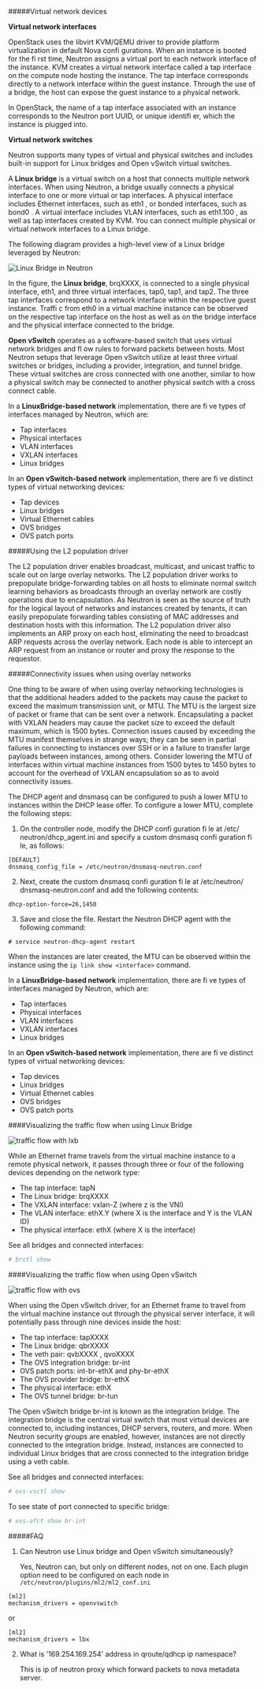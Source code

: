 #####Virtual network devices

**Virtual network interfaces**

OpenStack uses the libvirt KVM/QEMU driver to provide platform virtualization in
default Nova confi gurations. When an instance is booted for the fi rst time, Neutron
assigns a virtual port to each network interface of the instance. KVM creates a virtual
network interface called a tap interface on the compute node hosting the instance.
The tap interface corresponds directly to a network interface within the guest
instance. Through the use of a bridge, the host can expose the guest instance to a
physical network.

In OpenStack, the name of a tap interface associated with an instance
corresponds to the Neutron port UUID, or unique identifi er, which the
instance is plugged into.


**Virtual network switches**

Neutron supports many types of virtual and physical switches and includes built-in
support for Linux bridges and Open vSwitch virtual switches.

A **Linux bridge** is a virtual switch on a host that connects multiple network
interfaces. When using Neutron, a bridge usually connects a physical interface to one
or more virtual or tap interfaces. A physical interface includes Ethernet interfaces,
such as eth1 , or bonded interfaces, such as bond0 . A virtual interface includes VLAN
interfaces, such as eth1.100 , as well as tap interfaces created by KVM. You can
connect multiple physical or virtual network interfaces to a Linux bridge.

The following diagram provides a high-level view of a Linux bridge leveraged by
Neutron:

![Linux Bridge in Neutron](../img/lxb.png)

In the figure, the **Linux bridge**, brqXXXX, is connected to a single physical interface,
eth1, and three virtual interfaces, tap0, tap1, and tap2. The three tap interfaces
correspond to a network interface within the respective guest instance. Traffi c from
eth0 in a virtual machine instance can be observed on the respective tap interface on
the host as well as on the bridge interface and the physical interface connected to the
bridge.

**Open vSwitch** operates as a software-based switch that uses virtual network bridges
and fl ow rules to forward packets between hosts. Most Neutron setups that leverage
Open vSwitch utilize at least three virtual switches or bridges, including a provider,
integration, and tunnel bridge. These virtual switches are cross connected with one
another, similar to how a physical switch may be connected to another physical
switch with a cross connect cable.

In a **LinuxBridge-based network** implementation, there are fi ve types of interfaces
managed by Neutron, which are:

- Tap interfaces
- Physical interfaces
- VLAN interfaces
- VXLAN interfaces
- Linux bridges

In an **Open vSwitch-based network** implementation, there are fi ve distinct types of
virtual networking devices:

- Tap devices
- Linux bridges
- Virtual Ethernet cables
- OVS bridges
- OVS patch ports


#####Using the L2 population driver

The L2 population driver enables broadcast, multicast, and unicast traffic to scale out on large
overlay networks.
The L2 population driver works to prepopulate bridge-forwarding tables on all hosts
to eliminate normal switch learning behaviors as broadcasts through an overlay
network are costly operations due to encapsulation. As Neutron is seen as the source
of truth for the logical layout of networks and instances created by tenants, it can
easily prepopulate forwarding tables consisting of MAC addresses and destination
hosts with this information. The L2 population driver also implements an ARP proxy
on each host, eliminating the need to broadcast ARP requests across the overlay
network. Each node is able to intercept an ARP request from an instance or router
and proxy the response to the requestor.


#####Connectivity issues when using overlay networks

One thing to be aware of when using overlay networking technologies is that
the additional headers added to the packets may cause the packet to exceed the
maximum transmission unit, or MTU. The MTU is the largest size of packet or
frame that can be sent over a network. Encapsulating a packet with VXLAN headers
may cause the packet size to exceed the default maximum, which is 1500 bytes.
Connection issues caused by exceeding the MTU manifest themselves in strange
ways; they can be seen in partial failures in connecting to instances over SSH or
in a failure to transfer large payloads between instances, among others. Consider
lowering the MTU of interfaces within virtual machine instances from 1500 bytes
to 1450 bytes to account for the overhead of VXLAN encapsulation so as to avoid
connectivity issues.

The DHCP agent and dnsmasq can be configured to push a lower MTU to instances
within the DHCP lease offer. To configure a lower MTU, complete the following
steps:

1. On the controller node, modify the DHCP confi guration fi le at /etc/
neutron/dhcp_agent.ini and specify a custom dnsmasq confi guration fi le,
as follows:
```
[DEFAULT]
dnsmasq_config_file = /etc/neutron/dnsmasq-neutron.conf
```

2. Next, create the custom dnsmasq confi guration fi le at /etc/neutron/
dnsmasq-neutron.conf and add the following contents:
```
dhcp-option-force=26,1450
```

3. Save and close the file. Restart the Neutron DHCP agent with the following
command:
```
# service neutron-dhcp-agent restart
```
When the instances are later created, the MTU can be observed within the instance
using the `ip link show <interface>` command.


In a **LinuxBridge-based network** implementation, there are fi ve types of interfaces
managed by Neutron, which are:

- Tap interfaces
- Physical interfaces
- VLAN interfaces
- VXLAN interfaces
- Linux bridges

In an **Open vSwitch-based network** implementation, there are fi ve distinct types of
virtual networking devices:

- Tap devices
- Linux bridges
- Virtual Ethernet cables
- OVS bridges
- OVS patch ports


####Visualizing the traffic flow when using Linux Bridge

![traffic flow with lxb](../img/lxb_flow.png)

While an Ethernet frame travels from the virtual machine instance to a remote
physical network, it passes through three or four of the following devices depending
on the network type:

- The tap interface: tapN
- The Linux bridge: brqXXXX
- The VXLAN interface: vxlan-Z (where z is the VNI)
- The VLAN interface: ethX.Y (where X is the interface and Y is the VLAN ID)
- The physical interface: ethX (where X is the interface)

See all bridges and connected interfaces:

```sh
# brctl show
```


####Visualizing the traffic flow when using Open vSwitch

![traffic flow with ovs](../img/ovs_flow.png)

When using the Open vSwitch driver, for an Ethernet frame to travel from the virtual
machine instance out through the physical server interface, it will potentially pass
through nine devices inside the host:

- The tap interface: tapXXXX
- The Linux bridge: qbrXXXX
- The veth pair: qvbXXXX , qvoXXXX
- The OVS integration bridge: br-int
- OVS patch ports: int-br-ethX and phy-br-ethX
- The OVS provider bridge: br-ethX
- The physical interface: ethX
- The OVS tunnel bridge: br-tun

The Open vSwitch bridge br-int is known as the integration bridge. The
integration bridge is the central virtual switch that most virtual devices are
connected to, including instances, DHCP servers, routers, and more. When Neutron
security groups are enabled, however, instances are not directly connected to the
integration bridge. Instead, instances are connected to individual Linux bridges that
are cross connected to the integration bridge using a veth cable.

See all bridges and connected interfaces:
```sh
# ovs-vsctl show
```

To see state of port connected to specific bridge:
```sh
# ovs-ofct show br-int
```


#####FAQ

1. Can Neutron use Linux bridge and Open vSwitch simultaneously?

    Yes, Neutron can, but only on different nodes, not on one. Each plugin option need to be configured on each 
    node in `/etc/neutron/plugins/ml2/ml2_conf.ini`  
```
[ml2]
mechanism_drivers = openvswitch
```
or
```
[ml2]
mechanism_drivers = lbx
```

2. What is '169.254.169.254' address in qroute/qdhcp ip namespace?
 
    This is ip of neutron proxy which forward packets to nova metadata server.


    
    
